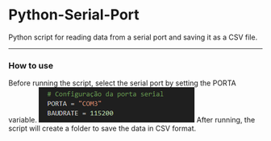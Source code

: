 # Python-Serial-Port
Python script for reading data from a serial port and saving it as a CSV file.

-----
### How to use
Before running the script, select the serial port by setting the PORTA variable.
![alt text](image.png)
After running, the script will create a folder to save the data in CSV format.
